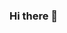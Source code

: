 ### Hi there 👋

<!--

😍 I am a student at the University of Sri Jayewardenepura, pursuing a degree in mathematics, statistics and computer science.
💯 I have a passion for solving complex problems and exploring new technologies.
💪 My goal is to specialize in computer science and apply my skills to create innovative solutions for real-world challenges.
😇 I enjoy learning new things and collaborating with others who share my interests.

-->
